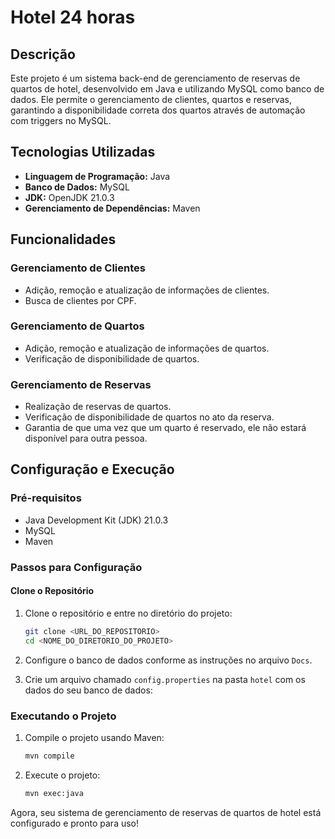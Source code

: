 # Hotel 24 horas

## Descrição

Este projeto é um sistema back-end de gerenciamento de reservas de quartos de hotel, desenvolvido em Java e utilizando MySQL como banco de dados. Ele permite o gerenciamento de clientes, quartos e reservas, garantindo a disponibilidade correta dos quartos através de automação com triggers no MySQL.

## Tecnologias Utilizadas

- **Linguagem de Programação:** Java
- **Banco de Dados:** MySQL
- **JDK:** OpenJDK 21.0.3
- **Gerenciamento de Dependências:** Maven

## Funcionalidades

### Gerenciamento de Clientes

- Adição, remoção e atualização de informações de clientes.
- Busca de clientes por CPF.

### Gerenciamento de Quartos

- Adição, remoção e atualização de informações de quartos.
- Verificação de disponibilidade de quartos.

### Gerenciamento de Reservas

- Realização de reservas de quartos.
- Verificação de disponibilidade de quartos no ato da reserva.
- Garantia de que uma vez que um quarto é reservado, ele não estará disponível para outra pessoa.

## Configuração e Execução

### Pré-requisitos

- Java Development Kit (JDK) 21.0.3
- MySQL
- Maven

### Passos para Configuração

#### Clone o Repositório

1. Clone o repositório e entre no diretório do projeto:

    ```sh
    git clone <URL_DO_REPOSITORIO>
    cd <NOME_DO_DIRETORIO_DO_PROJETO>
    ```

2. Configure o banco de dados conforme as instruções no arquivo `Docs`.

3. Crie um arquivo chamado `config.properties` na pasta `hotel` com os dados do seu banco de dados:

### Executando o Projeto

1. Compile o projeto usando Maven:

    ```sh
    mvn compile
    ```

2. Execute o projeto:

    ```sh
    mvn exec:java
    ```

Agora, seu sistema de gerenciamento de reservas de quartos de hotel está configurado e pronto para uso!
